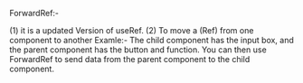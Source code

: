 ForwardRef:-

(1) it is a updated Version of useRef.
(2) To move a (Ref) from one component to another
Examle:- 
The child component has the input box, and the parent component has the button and function. You can then use ForwardRef to send data from the parent component to the child component.


